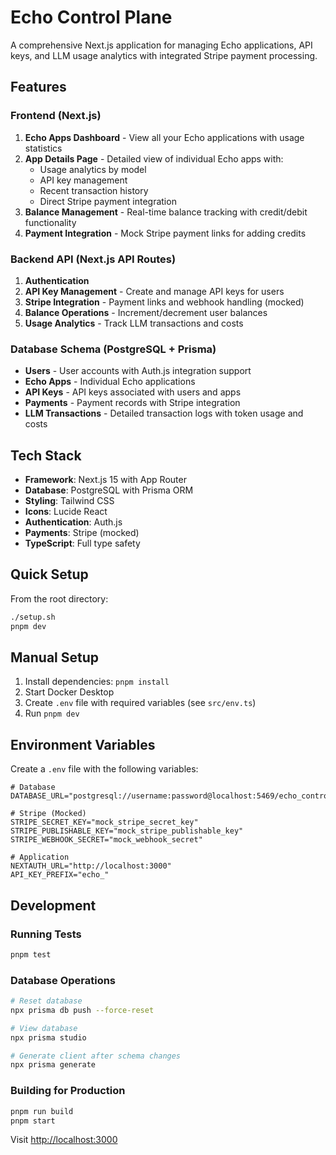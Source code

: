 # Echo Control Plane

A comprehensive Next.js application for managing Echo applications, API keys, and LLM usage analytics with integrated Stripe payment processing.

## Features

### Frontend (Next.js)

1. **Echo Apps Dashboard** - View all your Echo applications with usage statistics
2. **App Details Page** - Detailed view of individual Echo apps with:
   - Usage analytics by model
   - API key management
   - Recent transaction history
   - Direct Stripe payment integration
3. **Balance Management** - Real-time balance tracking with credit/debit functionality
4. **Payment Integration** - Mock Stripe payment links for adding credits

### Backend API (Next.js API Routes)

1. **Authentication**
2. **API Key Management** - Create and manage API keys for users
3. **Stripe Integration** - Payment links and webhook handling (mocked)
4. **Balance Operations** - Increment/decrement user balances
5. **Usage Analytics** - Track LLM transactions and costs

### Database Schema (PostgreSQL + Prisma)

- **Users** - User accounts with Auth.js integration support
- **Echo Apps** - Individual Echo applications
- **API Keys** - API keys associated with users and apps
- **Payments** - Payment records with Stripe integration
- **LLM Transactions** - Detailed transaction logs with token usage and costs

## Tech Stack

- **Framework**: Next.js 15 with App Router
- **Database**: PostgreSQL with Prisma ORM
- **Styling**: Tailwind CSS
- **Icons**: Lucide React
- **Authentication**: Auth.js
- **Payments**: Stripe (mocked)
- **TypeScript**: Full type safety

## Quick Setup

From the root directory:

```bash
./setup.sh
pnpm dev
```

## Manual Setup

1. Install dependencies: `pnpm install`
2. Start Docker Desktop
3. Create `.env` file with required variables (see `src/env.ts`)
4. Run `pnpm dev`

## Environment Variables

Create a `.env` file with the following variables:

```env
# Database
DATABASE_URL="postgresql://username:password@localhost:5469/echo_control"

# Stripe (Mocked)
STRIPE_SECRET_KEY="mock_stripe_secret_key"
STRIPE_PUBLISHABLE_KEY="mock_stripe_publishable_key"
STRIPE_WEBHOOK_SECRET="mock_webhook_secret"

# Application
NEXTAUTH_URL="http://localhost:3000"
API_KEY_PREFIX="echo_"
```

## Development

### Running Tests

```bash
pnpm test
```

### Database Operations

```bash
# Reset database
npx prisma db push --force-reset

# View database
npx prisma studio

# Generate client after schema changes
npx prisma generate
```

### Building for Production

```bash
pnpm run build
pnpm start
```

Visit [http://localhost:3000](http://localhost:3000)
